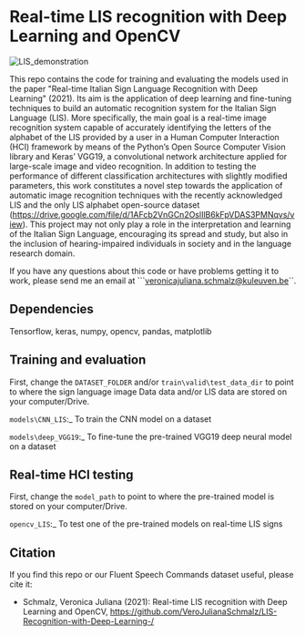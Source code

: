 # Real-time LIS recognition with Deep Learning and OpenCV 

![LIS_demonstration](https://user-images.githubusercontent.com/72256200/126074139-29a2b1fa-e66c-4ace-9664-15235a1b2ebd.gif)



This repo contains the code for training and evaluating the models used in the paper "Real-time Italian Sign Language Recognition
with Deep Learning" (2021). Its aim is the application of deep learning and fine-tuning techniques to build an automatic recognition system for the Italian Sign Language (LIS). More specifically, the main goal is a real-time image recognition system capable of accurately identifying the letters of the alphabet of the LIS provided by a user in a Human Computer Interaction (HCI) framework by means of the Python’s Open Source Computer Vision library and Keras’ VGG19, a convolutional network architecture applied for large-scale image and video recognition. In addition to testing the performance of different classification architectures with slightly modified parameters, this work constitutes a novel step towards the application of automatic image recognition techniques with the recently acknowledged LIS and the only LIS alphabet open-source dataset (https://drive.google.com/file/d/1AFcb2VnGCn2OslIlB6kFpVDAS3PMNqvs/view). 
This project may not only play a role in the interpretation and learning of the Italian Sign Language, encouraging its spread and study, but also in the inclusion of hearing-impaired individuals in society and in the language research domain.

If you have any questions about this code or have problems getting it to work, please send me an email at ```veronicajuliana.schmalz@kuleuven.be``.


## Dependencies
Tensorflow, keras, numpy, opencv, pandas, matplotlib

## Training and evaluation
First, change the ```DATASET_FOLDER``` and/or ```train\valid\test_data_dir``` to point to where the sign language image Data data and/or LIS data are stored on your computer/Drive.

```models\CNN_LIS```:_ To train the CNN model on a dataset 

```models\deep_VGG19```:_ To fine-tune the pre-trained VGG19 deep neural model on a dataset 

## Real-time HCI testing 
First, change the ```model_path``` to point to where the pre-trained model is stored on your computer/Drive.

```opencv_LIS```:_ To test one of the pre-trained models on real-time LIS signs  




## Citation
If you find this repo or our Fluent Speech Commands dataset useful, please cite it:

- Schmalz, Veronica Juliana (2021): Real-time LIS recognition with Deep Learning and OpenCV, https://github.com/VeroJulianaSchmalz/LIS-Recognition-with-Deep-Learning-/
